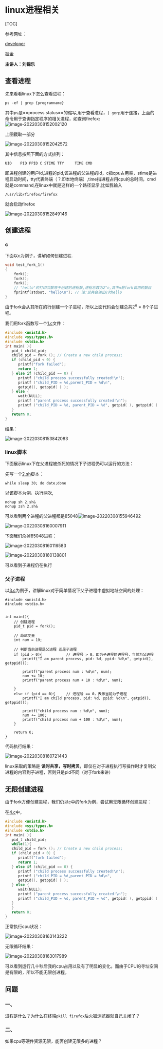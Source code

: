 # linux进程相关

[TOC]

参考网址：

[developer](https://developer.ibm.com/tutorials/l-lpic1-103-5/) 

[掘金](https://juejin.cn/post/6912612368996368392)

**主讲人：刘锦乐**

## 查看进程

先来看看linux下怎么查看进程：

```
ps -ef | grep {programname}
```

其中ps是==process status==的缩写,用于查看进程，`| gerp`用于连接，上面的命令用于查询指定程序的相关进程，如查询firefox:![image-20220308152002120](img/image-20220308152002120.png)

上图截取一部分

![image-20220308152042572](img/image-20220308152042572.png)

其中信息按照下面的方式排列：

```
UID    PID PPID C STIME TTY     TIME CMD
```

即进程创建的用户id,进程的pid,该进程的父进程的id，c指cpu占用率，stime是进程启动时间，tty代表终端（？即本地终端）,time指进程占用cpu的总时间，cmd就是command,在linux中就是这样的一个路径显示,比如我输入

```
/usr/lib/firefox/firefox
```

就会启动firefox

![image-20220308152849146](img/image-20220308152849146.png)

## 创建进程

### c

下面以c为例子，讲解如何创建进程.

```c
void test_fork_1()
{
	fork();
	fork();
	fork();
	// "hello"的打印次数等于创建的进程数,进程总数为2^n,其中n是fork调用的数目
	fprintf(stdout, "hello\n"); // 注:总共会输出8次hello
}
```

由于fork会从其所在的行创建一个子进程，所以上面代码会创建总共$2^{n}=8$个子进程。

我们用fork函数写一个[1.c](./1.c)文件：

```c
#include <unistd.h>
#include <sys/types.h>
#include <stdio.h>
int main( ){
   pid_t child_pid;
   child_pid = fork (); // Create a new child process;
   if (child_pid < 0) {
      printf("fork failed");
      return 1;
   } else if (child_pid == 0) {
      printf ("child process successfully created!\n");
      printf ("child_PID = %d,parent_PID = %d\n",
      getpid(), getppid( ) );
   } else {
      wait(NULL);
      printf ("parent process successfully created!\n");
      printf ("child_PID = %d, parent_PID = %d", getpid( ), getppid( ) );
   }
   return 0;
}
```

结果：

![image-20220308153842083](img/image-20220308153842083.png)

### linux脚本

下面展示linux下在父进程被杀死的情况下子进程仍可以运行的方法：

先写一个[2.sh](./2.sh)脚本：

```
while sleep 30; do date;done
```

以该脚本为例，执行两次,

```
nohup sh 2.sh&
nohup zsh 2.sh&
```

可以看到两个进程的父进程都是85048![image-20220308155946492](img/image-20220308155946492.png)

![image-20220308160007911](img/image-20220308160007911.png)

下面我们杀掉85048进程：

![image-20220308160116583](img/image-20220308160116583.png)

![image-20220308160138801](img/image-20220308160138801.png)

可以看到子进程仍在执行

### 父子进程

以[3.c](./3.c)为例子，讲解linux对于简单情况下父子进程中虚拟地址空间的处理：

```
#include <unistd.h>
#include <stdio.h>


int main(){
	// 创建进程
	pid_t pid = fork();

	// 局部变量
	int num = 10;

	// 判断当前进程是父进程 还是子进程
	if (pid > 0){			// 进程号 > 0，即为子进程的进程号，当前为父进程
		printf("I am parent process, pid: %d, ppid: %d\n", getpid(), getppid());

		printf("parent process num : %d\n", num);
		num += 10;
		printf("parent process num + 10 : %d\n", num);

	}
	else if (pid == 0){		// 进程号 == 0，表示当前为子进程
		printf("I am child process, pid: %d, ppid: %d\n", getpid(), getppid());

		printf("child process num : %d\n", num);
		num += 100;
		printf("child process num + 100 : %d\n", num);
	}
	
	return 0;
}

```

代码执行结果：

![image-20220308160721443](img/image-20220308160721443.png)

linux采取的策略是 **读时共享，写时拷贝**，即仅在对子进程执行写操作时才复制父进程的内容到子进程，否则只是pid不同（对于fork来讲）

## 无限创建进程

由于fork方便创建进程，我们仍以c中的fork为例，尝试用无限循环创建进程：

在[4.c](./4.c)中，

```c
#include <unistd.h>
#include <sys/types.h>
#include <stdio.h>
int main( ){
   pid_t child_pid;
   while(1){
   child_pid = fork (); // Create a new child process;
   if (child_pid < 0) {
      printf("fork failed");
      return 1;
   } else if (child_pid == 0) {
      printf ("child process successfully created!\n");
      printf ("child_PID = %d,parent_PID = %d\n",
      getpid(), getppid( ) );
   } else {
      wait(NULL);
      printf ("parent process successfully created!\n");
      printf ("child_PID = %d, parent_PID = %d", getpid( ), getppid( ) );
   }
   }
   return 0;
}
```

 正常执行cpu状况：

![image-20220308163143222](img/image-20220308163143222.png)

无限循环结果：

![image-20220308163017989](img/image-20220308163017989.png)

可以看到运行几十秒后我的cpu占用以及有了明显的变化。而由于CPU的寻址空间是有限的，所以不能无限创进程。

## 问题

### 一、

进程是什么？为什么在终端`pkill firefox`后火狐浏览器就自己关闭了？

### 二、

如果cpu等硬件资源无限，能否创建无限多的进程？















